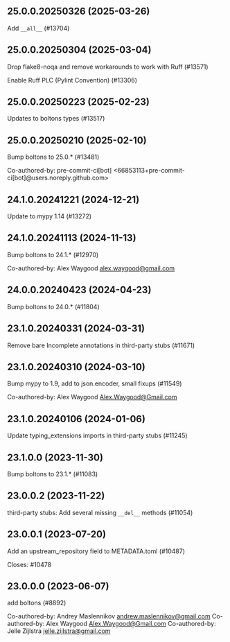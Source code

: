 ## 25.0.0.20250326 (2025-03-26)

Add `__all__` (#13704)

## 25.0.0.20250304 (2025-03-04)

Drop flake8-noqa and remove workarounds to work with Ruff (#13571)

Enable Ruff PLC (Pylint Convention) (#13306)

## 25.0.0.20250223 (2025-02-23)

Updates to boltons types (#13517)

## 25.0.0.20250210 (2025-02-10)

Bump boltons to 25.0.* (#13481)

Co-authored-by: pre-commit-ci[bot] <66853113+pre-commit-ci[bot]@users.noreply.github.com>

## 24.1.0.20241221 (2024-12-21)

Update to mypy 1.14 (#13272)

## 24.1.0.20241113 (2024-11-13)

Bump boltons to 24.1.* (#12970)

Co-authored-by: Alex Waygood <alex.waygood@gmail.com>

## 24.0.0.20240423 (2024-04-23)

Bump boltons to 24.0.* (#11804)

## 23.1.0.20240331 (2024-03-31)

Remove bare Incomplete annotations in third-party stubs (#11671)

## 23.1.0.20240310 (2024-03-10)

Bump mypy to 1.9, add to json.encoder, small fixups (#11549)

Co-authored-by: Alex Waygood <Alex.Waygood@Gmail.com>

## 23.1.0.20240106 (2024-01-06)

Update typing_extensions imports in third-party stubs (#11245)

## 23.1.0.0 (2023-11-30)

Bump boltons to 23.1.* (#11083)

## 23.0.0.2 (2023-11-22)

third-party stubs: Add several missing `__del__` methods (#11054)

## 23.0.0.1 (2023-07-20)

Add an upstream_repository field to METADATA.toml (#10487)

Closes: #10478

## 23.0.0.0 (2023-06-07)

add boltons (#8892)

Co-authored-by: Andrey Maslennikov <andrew.maslennikov@gmail.com>
Co-authored-by: Alex Waygood <Alex.Waygood@Gmail.com>
Co-authored-by: Jelle Zijlstra <jelle.zijlstra@gmail.com>

